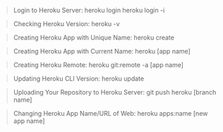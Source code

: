 > Login to Heroku Server:
heroku login
heroku login -i

> Checking Heroku Version:
heroku -v

> Creating Heroku App with Unique Name:
heroku create

> Creating Heroku App with Current Name:
heroku [app name]

> Creating Heroku Remote:
heroku git:remote -a [app name]

> Updating Heroku CLI Version:
heroku update

> Uploading Your Repository to Heroku Server:
git push heroku [branch name]

> Changing Heroku App Name/URL of Web:
heroku apps:name [new app name]